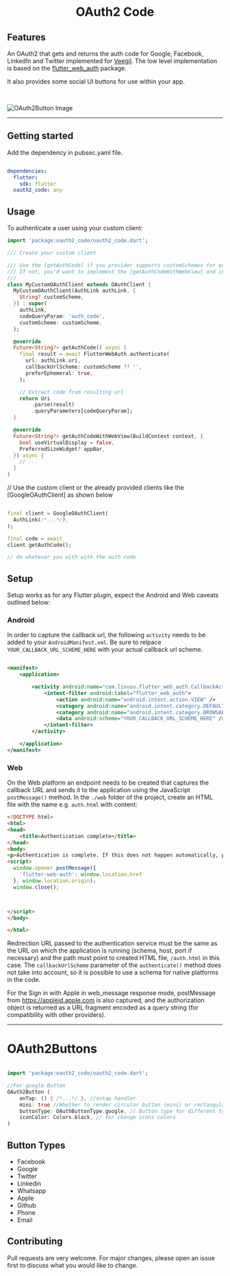 <h1 align="center">OAuth2 Code</h1>

## Features

An OAuth2 that gets and returns the auth code for Google, Facebook, LinkedIn and Twitter implemented
for [Veegil](https://veegil.com). The low level implementation is based on
the [flutter_web_auth](https://pub.dev/packages/flutter_web_auth) package.

It also provides some social UI buttons for use within your app.

<br>

![OAuth2Button Image](https://github.com/Colman1000/oauth2_code/blob/main/lib/images/phone_screen.png?raw=true, "OAuth2Button Image")

-----

## Getting started

Add the dependency in pubsec.yaml file.

```yaml

dependencies:
  flutter:
    sdk: flutter
  oauth2_code: any
```

## Usage

To authenticate a user using your custom client:

```dart
import 'package:oauth2_code/oauth2_code.dart';

/// Create your custom client 

/// Use the [getAuthCode] if you provider supports customSchemes for example `com.example.app://auth`
/// If not, you'd want to implement the [getAuthCodeWithWebView] and intercept the code manually
/// 
class MyCustomOAuthClient extends OAuthClient {
  MyCustomOAuthClient(AuthLink authLink, {
    String? customScheme,
  }) : super(
    authLink,
    codeQueryParam: 'auth_code',
    customScheme: customScheme,
  );

  @override
  Future<String?> getAuthCode() async {
    final result = await FlutterWebAuth.authenticate(
      url: authLink.uri,
      callbackUrlScheme: customScheme ?? '',
      preferEphemeral: true,
    );

    // Extract code from resulting url
    return Uri
        .parse(result)
        .queryParameters[codeQueryParam];
  }

  @override
  Future<String?> getAuthCodeWithWebView(BuildContext context, {
    bool useVirtualDisplay = false,
    PreferredSizeWidget? appBar,
  }) async {
    // ...
  }
}
```

// Use the custom client or the already provided clients like the [GoogleOAuthClient] as shown below

```dart

final client = GoogleOAuthClient(
  AuthLink(/*...*/),
);

final code = await
client.getAuthCode();

// do whatever you with with the auth code
```

## Setup

Setup works as for any Flutter plugin, expect the Android and Web caveats outlined below:

### Android

In order to capture the callback url, the following `activity` needs to be added to
your `AndroidManifest.xml`. Be sure to relpace `YOUR_CALLBACK_URL_SCHEME_HERE` with your actual
callback url scheme.

```xml

<manifest>
    <application>

        <activity android:name="com.linusu.flutter_web_auth.CallbackActivity">
            <intent-filter android:label="flutter_web_auth">
                <action android:name="android.intent.action.VIEW" />
                <category android:name="android.intent.category.DEFAULT" />
                <category android:name="android.intent.category.BROWSABLE" />
                <data android:scheme="YOUR_CALLBACK_URL_SCHEME_HERE" />
            </intent-filter>
        </activity>

    </application>
</manifest>
```

### Web

On the Web platform an endpoint needs to be created that captures the callback URL and sends it to
the application using the JavaScript `postMessage()` method. In the `./web` folder of the project,
create an HTML file with the name e.g. `auth.html` with content:

```html
<!DOCTYPE html>
<html>
<head>
    <title>Authentication complete</title>
</head>
<body>
<p>Authentication is complete. If this does not happen automatically, please close the window. </p>
<script>
  window.opener.postMessage({
    'flutter-web-auth': window.location.href
  }, window.location.origin);
  window.close();    



</script>
</body>

</html>

```

Redirection URL passed to the authentication service must be the same as the URL on which the
application is running (schema, host, port if necessary) and the path must point to created HTML
file, `/auth.html` in this case. The `callbackUrlScheme` parameter of the `authenticate()` method
does not take into account, so it is possible to use a schema for native platforms in the code.

For the Sign in with Apple in web_message response mode, postMessage from https://appleid.apple.com
is also captured, and the authorization object is returned as a URL fragment encoded as a query
string (for compatibility with other providers).

----

# OAuth2Buttons

```dart

import 'package:oauth2_code/oauth2_code.dart';

//For google Button
OAuth2Button (
    onTap: () { /*...*/ }, //ontap handler
    mini: true //Whether to render circular button (mini) or rectangular button
    buttonType: OAuthButtonType.google, // Button type for different type buttons
    iconColor: Colors.black, // for change icons colors
)

```

## Button Types

- Facebook
- Google
- Twitter
- Linkedin
- Whatsapp
- Apple
- Github
- Phone
- Email

## Contributing

Pull requests are very welcome. For major changes, please open an issue first to discuss what you
would like to change.